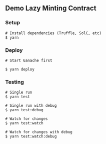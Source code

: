 ## Demo Lazy Minting Contract

### Setup

```shell
# Install dependencies (Truffle, SolC, etc)
$ yarn
```

### Deploy

```shell
# Start Ganache first

$ yarn deploy
```

### Testing

```shell
# Single run
$ yarn test

# Single run with debug
$ yarn test:debug

# Watch for changes
$ yarn test:watch

# Watch for changes with debug
$ yarn test:watch:debug
```
